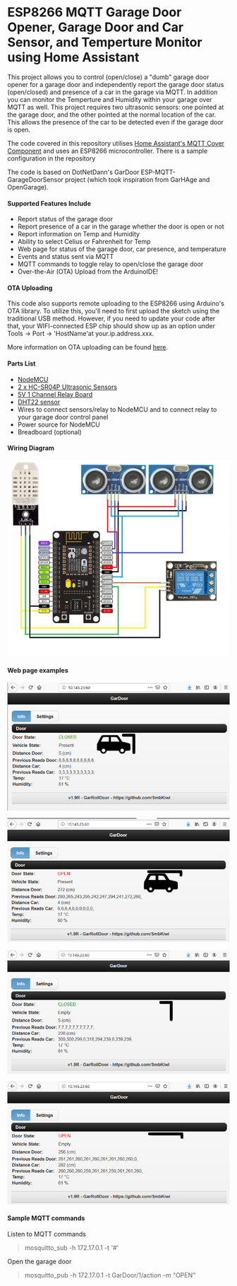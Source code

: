 # ESP8266 MQTT Garage Door Opener, Garage Door and Car Sensor, and Temperture Monitor using Home Assistant
This project allows you to control (open/close) a "dumb" garage door opener for a garage door and independently report the garage door status (open/closed) and presence of a car in the garage via MQTT. In addition you can monitor the Temperture and Humidity within your garage over MQTT as well. This project requires two ultrasonic sensors: one pointed at the garage door, and the other pointed at the normal location of the car. This allows the presence of the car to be detected even if the garage door is open.  

The code covered in this repository utilises [Home Assistant's MQTT Cover Component](https://www.home-assistant.io/components/cover.mqtt/) and uses an ESP8266 microcontroller. There is a sample configuration in the repository

The code is based on DotNetDann's GarDoor ESP-MQTT-GarageDoorSensor project (which took inspiration from GarHAge and OpenGarage). 

#### Supported Features Include
- Report status of the garage door
- Report presence of a car in the garage whether the door is open or not 
- Report information on Temp and Humidity
- Ability to select Celius or Fahrenheit for Temp
- Web page for status of the garage door, car presence, and temperature
- Events and status sent via MQTT
- MQTT commands to toggle relay to open/close the garage door
- Over-the-Air (OTA) Upload from the ArduinoIDE!


#### OTA Uploading
This code also supports remote uploading to the ESP8266 using Arduino's OTA library. To utilize this, you'll need to first upload the sketch using the traditional USB method. However, if you need to update your code after that, your WIFI-connected ESP chip should show up as an option under Tools -> Port -> 'HostName'at your.ip.address.xxx. 

More information on OTA uploading can be found [here](http://esp8266.github.io/Arduino/versions/2.0.0/doc/ota_updates/ota_updates.html). 


#### Parts List
- [NodeMCU](https://www.aliexpress.com/item/32665100123.html)
- [2 x HC-SR04P Ultrasonic Sensors](https://www.aliexpress.com/item/32711959780.html) 
- [5V 1 Channel Relay Board](https://www.gearbest.com/relays/pp_226384.html)
- [DHT22 sensor](https://www.aliexpress.com/item/32899808141.html)  
- Wires to connect sensors/relay to NodeMCU and to connect relay to your garage door control panel 
- Power source for NodeMCU  
- Breadboard (optional)

#### Wiring Diagram
![alt text](https://github.com/SmbKiwi/ESP-MQTT-GarageDoorSensor/blob/master/Wiring%20Diagram-RollerDoor.png?raw=true "Wiring Diagram")


#### Web page examples
![alt text](https://github.com/SmbKiwi/ESP-MQTT-GarageDoorSensor/blob/master/webpagestatus1.png?raw=true "Webpage Status")

![alt text](https://github.com/SmbKiwi/ESP-MQTT-GarageDoorSensor/blob/master/webpagestatus2.png?raw=true "Webpage Status")

![alt text](https://github.com/SmbKiwi/ESP-MQTT-GarageDoorSensor/blob/master/webpagestatus3.png?raw=true "Webpage Status")

![alt text](https://github.com/SmbKiwi/ESP-MQTT-GarageDoorSensor/blob/master/webpagestatus4.png?raw=true "Webpage Status")

#### Sample MQTT commands
Listen to MQTT commands
> mosquitto_sub -h 172.17.0.1 -t '#'

Open the garage door
> mosquitto_pub -h 172.17.0.1 -t GarDoor/1/action -m "OPEN"


